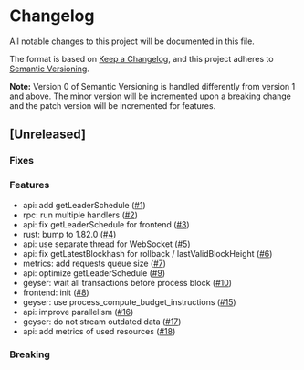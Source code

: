 # Changelog

All notable changes to this project will be documented in this file.

The format is based on [Keep a Changelog](https://keepachangelog.com/en/1.0.0/),
and this project adheres to [Semantic Versioning](https://semver.org/spec/v2.0.0.html).

**Note:** Version 0 of Semantic Versioning is handled differently from version 1 and above.
The minor version will be incremented upon a breaking change and the patch version will be incremented for features.

## [Unreleased]

### Fixes

### Features

- api: add getLeaderSchedule ([#1](https://github.com/solana-stream-solutions/solfees/pull/1))
- rpc: run multiple handlers ([#2](https://github.com/solana-stream-solutions/solfees/pull/2))
- api: fix getLeaderSchedule for frontend ([#3](https://github.com/solana-stream-solutions/solfees/pull/3))
- rust: bump to 1.82.0 ([#4](https://github.com/solana-stream-solutions/solfees/pull/4))
- api: use separate thread for WebSocket ([#5](https://github.com/solana-stream-solutions/solfees/pull/5))
- api: fix getLatestBlockhash for rollback / lastValidBlockHeight ([#6](https://github.com/solana-stream-solutions/solfees/pull/6))
- metrics: add requests queue size ([#7](https://github.com/solana-stream-solutions/solfees/pull/7))
- api: optimize getLeaderSchedule ([#9](https://github.com/solana-stream-solutions/solfees/pull/9))
- geyser: wait all transactions before process block ([#10](https://github.com/solana-stream-solutions/solfees/pull/10))
- frontend: init ([#8](https://github.com/solana-stream-solutions/solfees/pull/8))
- geyser: use process_compute_budget_instructions ([#15](https://github.com/solana-stream-solutions/solfees/pull/15))
- api: improve parallelism ([#16](https://github.com/solana-stream-solutions/solfees/pull/16))
- geyser: do not stream outdated data ([#17](https://github.com/solana-stream-solutions/solfees/pull/17))
- api: add metrics of used resources ([#18](https://github.com/solana-stream-solutions/solfees/pull/18))

### Breaking
